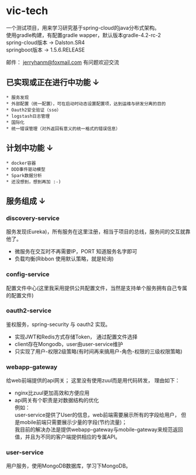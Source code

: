 # vic-tech
  一个测试项目，用来学习研究基于spring-cloud的java分布式架构。<br />
  使用gradle构建，有配置gradle wapper，默认版本gradle-4.2-rc-2<br />
  spring-cloud版本 -> Dalston.SR4  <br />
  springboot版本 -> 1.5.6.RELEASE  <br />
  
  邮件： jerryhanm@foxmail.com 有问题欢迎交流

## 已实现或正在进行中功能 ↓

    * 服务发现
    * 外部配置（统一配置），可在启动时动态设置配置项，达到运维与研发分离的目的
    * Oauth2安全验证（sso）
    * logstash日志管理
    * 国际化
    * 统一错误管理（对外返回有意义的统一格式的错误信息）


## 计划中功能 ↓
    
    * docker容器
    * DDD事件驱动模型
    * Spark数据分析
    * 还没想到，想到再加 :-)


## 服务组成 ↓

### discovery-service

  服务发现(Eureka)，所有服务在这里注册，相当于项目的总线，服务间的交互就靠他了。
  
  * 微服务在交互时不再需要IP，PORT 知道服务名字即可
  * 负载均衡(Ribbon 使用默认策略，就是轮询)

### config-service
  配置文件中心(这里我采用提供公共配置文件，当然是支持单个服务拥有自己专属的配置文件)

### oauth2-service
  鉴权服务，spring-security 与 oauth2 实现。
  
  * 实现JWT和Redis方式存储Token， 通过配置文件选择
  * client存在Mongodb，user由user-service维护
  * 只实现了用户-权限2级策略(有时间再来搞用户-角色-权限的三级权限策略)

### webapp-gateway
  给web前端提供的api网关； 这里没有使用zuul而是用代码转发， 理由如下：
  * nginx比zuul更加高效和方便应用
  * api网关有个职责是对数据结构的优化 <br />
    例如：<br />
    user-service提供了User的信息，web前端需要展示所有的字段给用户， 但是mobile前端只需要展示少量的字段(节约流量)；<br />
    我目前的解决办法是提供webapp-gateway与mobile-gateway来规范返回值，并且为不同的客户端提供相应的专属API。

### user-service
  用户服务，使用MongoDB数据库，学习下MongoDB。
